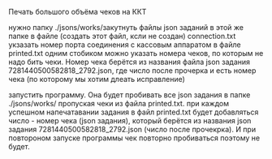 Печать большого объёма чеков на ККТ

нужно папку ./jsons/works/закутнуть файлы json заданий
в этой же папке в файле (создать этот файл, ксли не создан) connection.txt укзазать
номер порта соединения с кассовым аппаратом
в файле printed.txt одним стобиком можно указать номера чеков, по которым не надо
бить чеки. Номер чека берётся из названия файла json задания 7281440500582818_2792.json,
где число после прочерка и есть номер чека (по которому мы хотим длеать исправление)

запустить программу. Она будет пробивать все json задания в папке ./jsons/works/ пропуская чеки из файла printed.txt.
при каждом успешном напечатавании задания в файл printed.txt будет добавляться число - номер чека (json задания), который
берётся из названия json задания 7281440500582818_2792.json (число после прочекрка). И при повтороном запуске программы
чек повторно пробиваться поэтому не будет.

